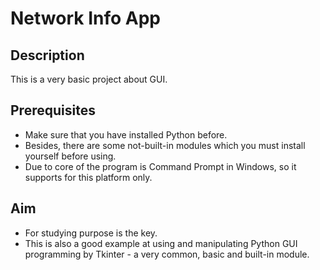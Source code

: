 # Network Info App
## Description
This is a very basic project about GUI.
## Prerequisites
* Make sure that you have installed Python before.
* Besides, there are some not-built-in modules which you must install yourself before using.
* Due to core of the program is Command Prompt in Windows, so it supports for this platform only.
## Aim
* For studying purpose is the key.
* This is also a good example at using and manipulating Python GUI programming by Tkinter - a very common, basic and built-in module.
